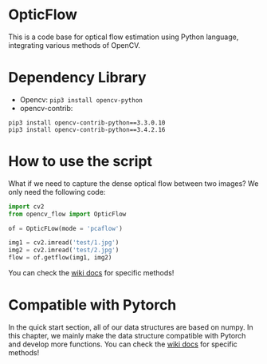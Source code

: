 # OpticFlow
This is a code base for optical flow estimation using Python language, integrating various methods of OpenCV.
# Dependency Library

- Opencv: ```pip3 install opencv-python```
- opencv-contrib: 
```
pip3 install opencv-contrib-python==3.3.0.10
pip3 install opencv-contrib-python==3.4.2.16
```

# How to use the script

What if we need to capture the dense optical flow between two images? We only need the following code:

```python
import cv2
from opencv_flow import OpticFlow

of = OpticFLow(mode = 'pcaflow')

img1 = cv2.imread('test/1.jpg')
img2 = cv2.imread('test/2.jpg')
flow = of.getflow(img1, img2)
```

You can check the [wiki docs](https://github.com/gongpx20069/OpticFlow/wiki/Quick-start) for specific methods!

# Compatible with Pytorch

In the quick start section, all of our data structures are based on numpy. In this chapter, we mainly make the data structure compatible with Pytorch and develop more functions.
You can check the [wiki docs](https://github.com/gongpx20069/OpticFlow/wiki/Compatible-with-Pytorch) for specific methods!
